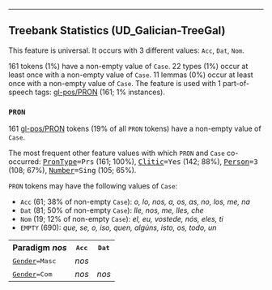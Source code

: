 

--------------------------------------------------------------------------------

## Treebank Statistics (UD_Galician-TreeGal)

This feature is universal.
It occurs with 3 different values: `Acc`, `Dat`, `Nom`.

161 tokens (1%) have a non-empty value of `Case`.
22 types (1%) occur at least once with a non-empty value of `Case`.
11 lemmas (0%) occur at least once with a non-empty value of `Case`.
The feature is used with 1 part-of-speech tags: [gl-pos/PRON]() (161; 1% instances).

### `PRON`

161 [gl-pos/PRON]() tokens (19% of all `PRON` tokens) have a non-empty value of `Case`.

The most frequent other feature values with which `PRON` and `Case` co-occurred: <tt><a href="PronType.html">PronType</a>=Prs</tt> (161; 100%), <tt><a href="Clitic.html">Clitic</a>=Yes</tt> (142; 88%), <tt><a href="Person.html">Person</a>=3</tt> (108; 67%), <tt><a href="Number.html">Number</a>=Sing</tt> (105; 65%).

`PRON` tokens may have the following values of `Case`:

* `Acc` (61; 38% of non-empty `Case`): <em>o, lo, nos, a, os, as, no, los, me, na</em>
* `Dat` (81; 50% of non-empty `Case`): <em>lle, nos, me, lles, che</em>
* `Nom` (19; 12% of non-empty `Case`): <em>el, eu, vostede, nós, eles, ti</em>
* `EMPTY` (690): <em>que, se, o, iso, quen, algúns, isto, os, todo, un</em>

<table>
  <tr><th>Paradigm <i>nos</i></th><th><tt>Acc</tt></th><th><tt>Dat</tt></th></tr>
  <tr><td><tt><a href="Gender.html">Gender</a>=Masc</tt></td><td><em>nos</em></td><td></td></tr>
  <tr><td><tt><a href="Gender.html">Gender</a>=Com</tt></td><td><em>nos</em></td><td><em>nos</em></td></tr>
</table>

